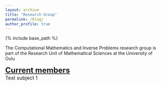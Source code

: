 ```yaml
---
layout: archive
title: "Research Group"
permalink: /blog/
author_profile: true
---
```


{% include base_path %}

The Computational Mathematics and Inverse Problems research group is part of the Research Unit of Mathematical Sciences at the University of Oulu

<font size="5">
<b><u>Current members</u></b><br>
</font>

<font size="3">
Test subject 1